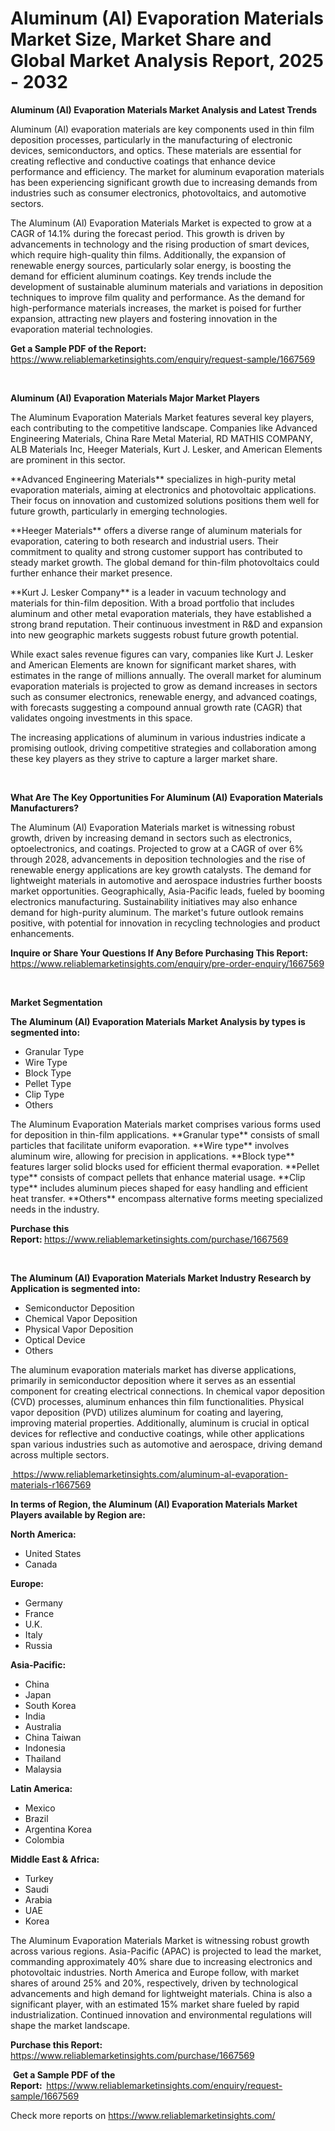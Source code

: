 <p><h1>Aluminum (Al) Evaporation Materials Market Size, Market Share and Global Market Analysis Report, 2025 - 2032</h1></p><p><strong>Aluminum (Al) Evaporation Materials Market Analysis and Latest Trends</strong></p>
<p><p>Aluminum (Al) evaporation materials are key components used in thin film deposition processes, particularly in the manufacturing of electronic devices, semiconductors, and optics. These materials are essential for creating reflective and conductive coatings that enhance device performance and efficiency. The market for aluminum evaporation materials has been experiencing significant growth due to increasing demands from industries such as consumer electronics, photovoltaics, and automotive sectors.</p><p>The Aluminum (Al) Evaporation Materials Market is expected to grow at a CAGR of 14.1% during the forecast period. This growth is driven by advancements in technology and the rising production of smart devices, which require high-quality thin films. Additionally, the expansion of renewable energy sources, particularly solar energy, is boosting the demand for efficient aluminum coatings. Key trends include the development of sustainable aluminum materials and variations in deposition techniques to improve film quality and performance. As the demand for high-performance materials increases, the market is poised for further expansion, attracting new players and fostering innovation in the evaporation material technologies.</p></p>
<p><strong>Get a Sample PDF of the Report:&nbsp;</strong> <a href="https://www.reliablemarketinsights.com/enquiry/request-sample/1667569?utm_campaign=2118&utm_medium=2&utm_source=Github&utm_content=ia&utm_term=02022025&utm_id=aluminum-al-evaporation-materials">https://www.reliablemarketinsights.com/enquiry/request-sample/1667569</a></p>
<p>&nbsp;</p>
<p><strong>Aluminum (Al) Evaporation Materials Major Market Players</strong></p>
<p><p>The Aluminum Evaporation Materials Market features several key players, each contributing to the competitive landscape. Companies like Advanced Engineering Materials, China Rare Metal Material, RD MATHIS COMPANY, ALB Materials Inc, Heeger Materials, Kurt J. Lesker, and American Elements are prominent in this sector.</p><p>**Advanced Engineering Materials** specializes in high-purity metal evaporation materials, aiming at electronics and photovoltaic applications. Their focus on innovation and customized solutions positions them well for future growth, particularly in emerging technologies.</p><p>**Heeger Materials** offers a diverse range of aluminum materials for evaporation, catering to both research and industrial users. Their commitment to quality and strong customer support has contributed to steady market growth. The global demand for thin-film photovoltaics could further enhance their market presence.</p><p>**Kurt J. Lesker Company** is a leader in vacuum technology and materials for thin-film deposition. With a broad portfolio that includes aluminum and other metal evaporation materials, they have established a strong brand reputation. Their continuous investment in R&D and expansion into new geographic markets suggests robust future growth potential.</p><p>While exact sales revenue figures can vary, companies like Kurt J. Lesker and American Elements are known for significant market shares, with estimates in the range of millions annually. The overall market for aluminum evaporation materials is projected to grow as demand increases in sectors such as consumer electronics, renewable energy, and advanced coatings, with forecasts suggesting a compound annual growth rate (CAGR) that validates ongoing investments in this space. </p><p>The increasing applications of aluminum in various industries indicate a promising outlook, driving competitive strategies and collaboration among these key players as they strive to capture a larger market share.</p></p>
<p>&nbsp;</p>
<p><strong>What Are The Key Opportunities For Aluminum (Al) Evaporation Materials Manufacturers?</strong></p>
<p><p>The Aluminum (Al) Evaporation Materials market is witnessing robust growth, driven by increasing demand in sectors such as electronics, optoelectronics, and coatings. Projected to grow at a CAGR of over 6% through 2028, advancements in deposition technologies and the rise of renewable energy applications are key growth catalysts. The demand for lightweight materials in automotive and aerospace industries further boosts market opportunities. Geographically, Asia-Pacific leads, fueled by booming electronics manufacturing. Sustainability initiatives may also enhance demand for high-purity aluminum. The market's future outlook remains positive, with potential for innovation in recycling technologies and product enhancements.</p></p>
<p><strong>Inquire or Share Your Questions If Any Before Purchasing This Report:</strong> <a href="https://www.reliablemarketinsights.com/enquiry/pre-order-enquiry/1667569?utm_campaign=2118&utm_medium=2&utm_source=Github&utm_content=ia&utm_term=02022025&utm_id=aluminum-al-evaporation-materials">https://www.reliablemarketinsights.com/enquiry/pre-order-enquiry/1667569</a></p>
<p>&nbsp;</p>
<p><strong>Market Segmentation</strong></p>
<p><strong>The Aluminum (Al) Evaporation Materials Market Analysis by types is segmented into:</strong></p>
<p><ul><li>Granular Type</li><li>Wire Type</li><li>Block Type</li><li>Pellet Type</li><li>Clip Type</li><li>Others</li></ul></p>
<p><p>The Aluminum Evaporation Materials market comprises various forms used for deposition in thin-film applications. **Granular type** consists of small particles that facilitate uniform evaporation. **Wire type** involves aluminum wire, allowing for precision in applications. **Block type** features larger solid blocks used for efficient thermal evaporation. **Pellet type** consists of compact pellets that enhance material usage. **Clip type** includes aluminum pieces shaped for easy handling and efficient heat transfer. **Others** encompass alternative forms meeting specialized needs in the industry.</p></p>
<p><strong>Purchase this Report:&nbsp;</strong><a href="https://www.reliablemarketinsights.com/purchase/1667569?utm_campaign=2118&utm_medium=2&utm_source=Github&utm_content=ia&utm_term=02022025&utm_id=aluminum-al-evaporation-materials">https://www.reliablemarketinsights.com/purchase/1667569</a></p>
<p>&nbsp;</p>
<p><strong>The Aluminum (Al) Evaporation Materials Market Industry Research by Application is segmented into:</strong></p>
<p><ul><li>Semiconductor Deposition</li><li>Chemical Vapor Deposition</li><li>Physical Vapor Deposition</li><li>Optical Device</li><li>Others</li></ul></p>
<p><p>The aluminum evaporation materials market has diverse applications, primarily in semiconductor deposition where it serves as an essential component for creating electrical connections. In chemical vapor deposition (CVD) processes, aluminum enhances thin film functionalities. Physical vapor deposition (PVD) utilizes aluminum for coating and layering, improving material properties. Additionally, aluminum is crucial in optical devices for reflective and conductive coatings, while other applications span various industries such as automotive and aerospace, driving demand across multiple sectors.</p></p>
<p><a href="https://www.reliablemarketinsights.com/aluminum-al-evaporation-materials-r1667569?utm_campaign=2118&utm_medium=2&utm_source=Github&utm_content=ia&utm_term=02022025&utm_id=aluminum-al-evaporation-materials">&nbsp;https://www.reliablemarketinsights.com/aluminum-al-evaporation-materials-r1667569</a></p>
<p><strong>In terms of Region, the Aluminum (Al) Evaporation Materials Market Players available by Region are:</strong></p>
<p>
    <p> <strong> North America: </strong>
        <ul>
            <li>United States</li>
            <li>Canada</li>
        </ul>
        </p> 
    <p> <strong> Europe: </strong>
        <ul>
            <li>Germany</li>
            <li>France</li>
            <li>U.K.</li>
            <li>Italy</li>
            <li>Russia</li>
        </ul>
        </p> 
    <p> <strong> Asia-Pacific: </strong>
        <ul>
            <li>China</li>
            <li>Japan</li>
            <li>South Korea</li>
            <li>India</li>
            <li>Australia</li>
            <li>China Taiwan</li>
            <li>Indonesia</li>
            <li>Thailand</li>
            <li>Malaysia</li>
        </ul>
        </p> 
    <p> <strong> Latin America: </strong>
        <ul>
            <li>Mexico</li>
            <li>Brazil</li>
            <li>Argentina Korea</li>
            <li>Colombia</li>
        </ul>
        </p> 
    <p> <strong> Middle East & Africa: </strong>
        <ul>
            <li>Turkey</li>
            <li>Saudi</li>
            <li>Arabia</li>
            <li>UAE</li>
            <li>Korea</li>
        </ul>
    </p>
    </p>
<p><p>The Aluminum Evaporation Materials Market is witnessing robust growth across various regions. Asia-Pacific (APAC) is projected to lead the market, commanding approximately 40% share due to increasing electronics and photovoltaic industries. North America and Europe follow, with market shares of around 25% and 20%, respectively, driven by technological advancements and high demand for lightweight materials. China is also a significant player, with an estimated 15% market share fueled by rapid industrialization. Continued innovation and environmental regulations will shape the market landscape.</p></p>
<p><strong>Purchase this Report: </strong><a href="https://www.reliablemarketinsights.com/purchase/1667569?utm_campaign=2118&utm_medium=2&utm_source=Github&utm_content=ia&utm_term=02022025&utm_id=aluminum-al-evaporation-materials">https://www.reliablemarketinsights.com/purchase/1667569</a></p>
<p>&nbsp;<strong>Get a Sample PDF of the Report:&nbsp;&nbsp;</strong><a href="https://www.reliablemarketinsights.com/enquiry/request-sample/1667569?utm_campaign=2118&utm_medium=2&utm_source=Github&utm_content=ia&utm_term=02022025&utm_id=aluminum-al-evaporation-materials">https://www.reliablemarketinsights.com/enquiry/request-sample/1667569</a></p>
<p><strong></strong></p>
<p>Check more reports on <a href="https://www.reliablemarketinsights.com/?utm_campaign=2118&utm_medium=2&utm_source=Github&utm_content=ia&utm_term=02022025&utm_id=aluminum-al-evaporation-materials">https://www.reliablemarketinsights.com/</a></p>